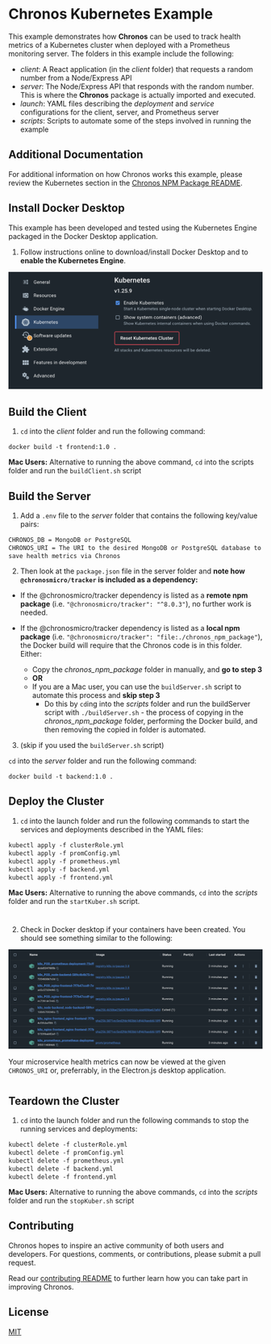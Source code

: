# Chronos Kubernetes Example

This example demonstrates how **Chronos** can be used to track health metrics of a Kubernetes cluster when deployed with a Prometheus monitoring server. The folders in this example include the following:
- *client*: A React application (in the *client* folder) that requests a random number from a Node/Express API
- *server*: The Node/Express API that responds with the random number. This is where the **Chronos** package is actually imported and executed.
- *launch*: YAML files describing the *deployment* and *service* configurations for the client, server, and Prometheus server
- *scripts*: Scripts to automate some of the steps involved in running the example

## Additional Documentation

For additional information on how Chronos works this example, please review the Kubernetes section in the [Chronos NPM Package README](../../chronos_npm_package/README.md).

## Install Docker Desktop
This example has been developed and tested using the Kubernetes Engine packaged in the Docker Desktop application. 

1. Follow instructions online to download/install Docker Desktop and to **enable the Kubernetes Engine**.

<p align="center">
  <img alt="enabled kubernetes engine in docker" src="../../assets/examples_enable_kubernetes_engine.png">
</p>


## Build the Client
1. `cd` into the *client* folder and run the following command:
```
docker build -t frontend:1.0 .
```
**Mac Users:** Alternative to running the above command, `cd` into the scripts folder and run the `buildClient.sh` script


## Build the Server
1. Add a `.env` file to the *server* folder that contains the following key/value pairs:

```
CHRONOS_DB = MongoDB or PostgreSQL
CHRONOS_URI = The URI to the desired MongoDB or PostgreSQL database to save health metrics via Chronos
```
2. Then look at the `package.json` file in the server folder and **note how `@chronosmicro/tracker` is included as a dependency:**

- If the @chronosmicro/tracker dependency is listed as a **remote npm package** (i.e. `"@chronosmicro/tracker": "^8.0.3"`), no further work is needed.

- If the @chronosmicro/tracker dependency is listed as a **local npm package** (i.e. `"@chronosmicro/tracker": "file:./chronos_npm_package"`), the Docker build will require that the Chronos code is in this folder. Either:
    - Copy the _chronos_npm_package_ folder in manually, and **go to step 3**
    - **OR**
    - If you are a Mac user, you can use the `buildServer.sh` script to automate this process and **skip step 3**
        - Do this by `cd`ing into the *scripts* folder and run the buildServer script with `./buildServer.sh` - the process of copying in the *chronos_npm_package* folder, performing the Docker build, and then removing the copied in folder is automated.

3. (skip if you used the `buildServer.sh` script)

`cd` into the *server* folder and run the following command:
```
docker build -t backend:1.0 .
```


## Deploy the Cluster
1. `cd` into the launch folder and run the following commands to start the services and deployments described in the YAML files:
```
kubectl apply -f clusterRole.yml
kubectl apply -f promConfig.yml
kubectl apply -f prometheus.yml
kubectl apply -f backend.yml
kubectl apply -f frontend.yml
```

**Mac Users:** Alternative to running the above commands, `cd` into the *scripts* folder and run the `startKuber.sh` script.

#

2. Check in Docker desktop if your containers have been created. You should see something similar to the following:

<p align="center">
  <img alt="Kubernetes containers created" src="../../assets/examples_kubernetes_created.png">
</p>


Your microservice health metrics can now be viewed at the given `CHRONOS_URI` or, preferrably, in the Electron.js desktop application.
#
## Teardown the Cluster
1. `cd` into the launch folder and run the following commands to stop the running services and deployments:
```
kubectl delete -f clusterRole.yml
kubectl delete -f promConfig.yml
kubectl delete -f prometheus.yml
kubectl delete -f backend.yml
kubectl delete -f frontend.yml
```

**Mac Users:** Alternative to running the above commands, `cd` into the *scripts* folder and run the `stopKuber.sh` script

## Contributing

Chronos hopes to inspire an active community of both users and developers. For questions, comments, or contributions, please submit a pull request.

Read our [contributing README](../../CONTRIBUTING.md) to further learn how you can take part in improving Chronos.

## License

[MIT](https://github.com/oslabs-beta/Chronos/blob/master/LICENSE.md)
